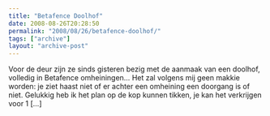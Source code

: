 ```yaml
---
title: "Betafence Doolhof"
date: 2008-08-26T20:28:50
permalink: "2008/08/26/betafence-doolhof/"
tags: ["archive"]
layout: "archive-post"
---
```

Voor de deur zijn ze sinds gisteren bezig met de aanmaak van een doolhof, volledig in Betafence omheiningen… Het zal volgens mij geen makkie worden: je ziet haast niet of er achter een omheining een doorgang is of niet. Gelukkig heb ik het plan op de kop kunnen tikken, je kan het verkrijgen voor 1 \[…\]

